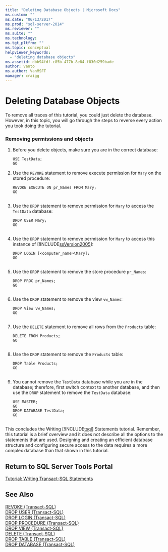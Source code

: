```yaml
---
title: "Deleting Database Objects | Microsoft Docs"
ms.custom: ""
ms.date: "06/13/2017"
ms.prod: "sql-server-2014"
ms.reviewer: ""
ms.suite: ""
ms.technology: 
ms.tgt_pltfrm: ""
ms.topic: conceptual
helpviewer_keywords: 
  - "deleting database objects"
ms.assetid: dbb94fdf-c85b-477b-8e84-f830d259bade
author: vanto
ms.author: VanMSFT
manager: craigg
---
```

# Deleting Database Objects
  To remove all traces of this tutorial, you could just delete the database. However, in this topic, you will go through the steps to reverse every action you took doing the tutorial.  
  
### Removing permissions and objects  
  
1.  Before you delete objects, make sure you are in the correct database:  
  
    ```  
    USE TestData;  
    GO  
    ```  
  
2.  Use the `REVOKE` statement to remove execute permission for `Mary` on the stored procedure:  
  
    ```  
    REVOKE EXECUTE ON pr_Names FROM Mary;  
    GO  
  
    ```  
  
3.  Use the `DROP` statement to remove permission for `Mary` to access the `TestData` database:  
  
    ```  
    DROP USER Mary;  
    GO  
  
    ```  
  
4.  Use the `DROP` statement to remove permission for `Mary` to access this instance of [!INCLUDE[ssVersion2005](../includes/ssversion2005-md.md)]:  
  
    ```  
    DROP LOGIN [<computer_name>\Mary];  
    GO  
  
    ```  
  
5.  Use the `DROP` statement to remove the store procedure `pr_Names`:  
  
    ```  
    DROP PROC pr_Names;  
    GO  
  
    ```  
  
6.  Use the `DROP` statement to remove the view `vw_Names`:  
  
    ```  
    DROP View vw_Names;  
    GO  
  
    ```  
  
7.  Use the `DELETE` statement to remove all rows from the `Products` table:  
  
    ```  
    DELETE FROM Products;  
    GO  
  
    ```  
  
8.  Use the `DROP` statement to remove the `Products` table:  
  
    ```  
    DROP Table Products;  
    GO  
  
    ```  
  
9. You cannot remove the `TestData` database while you are in the database; therefore, first switch context to another database, and then use the `DROP` statement to remove the `TestData` database:  
  
    ```  
    USE MASTER;  
    GO  
    DROP DATABASE TestData;  
    GO  
  
    ```  
  
 This concludes the Writing [!INCLUDE[tsql](../includes/tsql-md.md)] Statements tutorial. Remember, this tutorial is a brief overview and it does not describe all the options to the statements that are used. Designing and creating an efficient database structure and configuring secure access to the data requires a more complex database than that shown in this tutorial.  
  
## Return to SQL Server Tools Portal  
 [Tutorial: Writing Transact-SQL Statements](tutorial-writing-transact-sql-statements.md)  
  
## See Also  
 [REVOKE &#40;Transact-SQL&#41;](/sql/t-sql/statements/revoke-transact-sql)   
 [DROP USER &#40;Transact-SQL&#41;](/sql/t-sql/statements/drop-user-transact-sql)   
 [DROP LOGIN &#40;Transact-SQL&#41;](/sql/t-sql/statements/drop-login-transact-sql)   
 [DROP PROCEDURE &#40;Transact-SQL&#41;](/sql/t-sql/statements/drop-procedure-transact-sql)   
 [DROP VIEW &#40;Transact-SQL&#41;](/sql/t-sql/statements/drop-view-transact-sql)   
 [DELETE &#40;Transact-SQL&#41;](/sql/t-sql/statements/delete-transact-sql)   
 [DROP TABLE &#40;Transact-SQL&#41;](/sql/t-sql/statements/drop-table-transact-sql)   
 [DROP DATABASE &#40;Transact-SQL&#41;](/sql/t-sql/statements/drop-database-audit-specification-transact-sql)  
  
  

